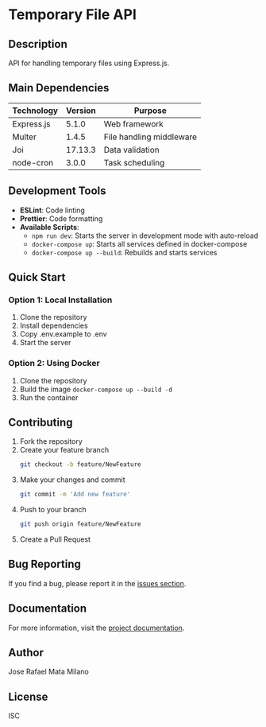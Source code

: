 # Temporary File API

## Description
API for handling temporary files using Express.js.

## Main Dependencies
| Technology | Version | Purpose |
|------------|---------|---------|
| Express.js | 5.1.0   | Web framework |
| Multer     | 1.4.5   | File handling middleware |
| Joi       | 17.13.3 | Data validation |
| node-cron | 3.0.0   | Task scheduling |

## Development Tools
- **ESLint**: Code linting
- **Prettier**: Code formatting
- **Available Scripts**:
  - `npm run dev`: Starts the server in development mode with auto-reload
  - `docker-compose up`: Starts all services defined in docker-compose
  - `docker-compose up --build`: Rebuilds and starts services

## Quick Start

### Option 1: Local Installation
1. Clone the repository
2. Install dependencies
3. Copy .env.example to .env
4. Start the server

### Option 2: Using Docker
1. Clone the repository
2. Build the image `docker-compose up --build -d`
3. Run the container

## Contributing
1. Fork the repository
2. Create your feature branch
   ```bash
   git checkout -b feature/NewFeature
   ```
3. Make your changes and commit
   ```bash
   git commit -m 'Add new feature'
   ```
4. Push to your branch
   ```bash
   git push origin feature/NewFeature
   ```
5. Create a Pull Request

## Bug Reporting
If you find a bug, please report it in the [issues section](https://github.com/rafaelmm899/temp-file-api/issues).

## Documentation
For more information, visit the [project documentation](https://github.com/rafaelmm899/temp-file-api#readme).

## Author
Jose Rafael Mata Milano

## License
ISC
